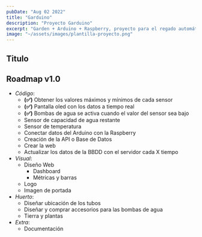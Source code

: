 ```yaml
---
pubDate: "Aug 02 2022"
title: "Garduino"
description: "Proyecto Garduino"
excerpt: "Garden + Arduino + Raspberry, proyecto para el regado automático de unas plantas mediante sensores de humedad y con un dashboard con información a tiempo real"
image: "~/assets/images/plantilla-proyecto.png"
---
```


## Titulo 

## Roadmap v1.0

- *Código*:
  - **(✅)** Obtener los valores máximos y mínimos de cada sensor
  - **(✅)** Pantalla oled con los datos a tiempo real
  - **(✅)** Bombas de agua se activa cuando el valor del sensor sea bajo
  - Sensor de capacidad de agua restante
  - Sensor de temperatura
  - Conectar datos del Arduino con la Raspberry
  - Creación de la API o Base de Datos
  - Crear la web 
  - Actualizar los datos de la BBDD con el servidor cada X tiempo
- *Visual*:
  - Diseño Web
    - Dashboard 
    - Métricas y barras
  - Logo
  - Imagen de portada
- *Huerto*:
  - Diseñar ubicación de los tubos
  - Diseñar y comprar accesorios para las bombas de agua
  - Tierra y plantas
- *Extra*:
  - Documentación
